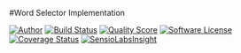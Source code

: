 #Word Selector Implementation

[![Author](https://img.shields.io/badge/author-@RemiSan-blue.svg?style=flat-square)](https://twitter.com/RemiSan)
[![Build Status](https://img.shields.io/travis/remi-san/word-selector-app/master.svg?style=flat-square)](https://travis-ci.org/remi-san/word-selector-app)
[![Quality Score](https://img.shields.io/scrutinizer/g/remi-san/word-selector-app.svg?style=flat-square)](https://scrutinizer-ci.com/g/remi-san/word-selector-app)
[![Software License](https://img.shields.io/badge/license-MIT-brightgreen.svg?style=flat-square)](LICENSE.md)
[![Coverage Status](https://img.shields.io/scrutinizer/coverage/g/remi-san/word-selector-app.svg?style=flat-square)](https://scrutinizer-ci.com/g/remi-san/word-selector-app/code-structure)
[![SensioLabsInsight](https://insight.sensiolabs.com/projects/e6d9907d-899f-4af5-8330-50ba3391f823/small.png)](https://insight.sensiolabs.com/projects/e6d9907d-899f-4af5-8330-50ba3391f823)
